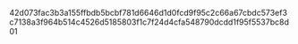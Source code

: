 42d073fac3b3a155ffbdb5bcbf781d6646d1d0fcd9f95c2c66a67cbdc573ef3c7138a3f964b514c4526d5185803f1c7f24d4cfa548790dcdd1f95f5537bc8d01

